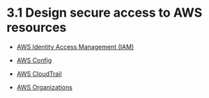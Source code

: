 # 3.1 Design secure access to AWS resources

* [AWS Identity Access Management (IAM)](iam)

* [AWS Config](config)

* [AWS CloudTrail](cloudtrail)

* [AWS Organizations](organizations)
